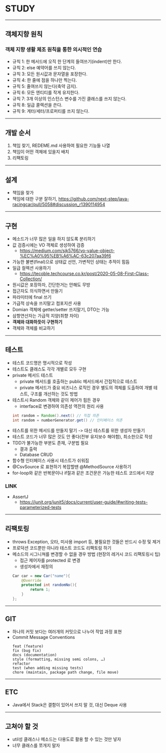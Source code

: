 # STUDY

---

## 객체지향 원칙


### 객체 지향 생활 체조 원칙을 통한 의시적인 연습
* 규칙 1: 한 메서드에 오직 한 단계의 들여쓰기(indent)만 한다.
* 규칙 2: else 예약어를 쓰지 않는다.
* 규칙 3: 모든 원시값과 문자열을 포장한다.
* 규칙 4: 한 줄에 점을 하나만 찍는다.
* 규칙 5: 줄여쓰지 않는다(축약 금지).
* 규칙 6: 모든 엔티티를 작게 유지한다.
* 규칙 7: 3개 이상의 인스턴스 변수를 가진 클래스를 쓰지 않는다.
* 규칙 8: 일급 콜렉션을 쓴다.
* 규칙 9: 게터/세터/프로퍼티를 쓰지 않는다.

---
## 개발 순서
1. 책임 찾기, REDEME.md 사용하여 필요한 기능들 나열
2. 책임이 어떤 객체에 있을지 배치
3. 리팩토링

---

## 설계
- 책임을 찾가
- 책임에 대한 구분 잘하기, https://github.com/next-step/java-racingcar/pull/5058#discussion_r1390114954
---

## 구현
- 메소드가 너무 많은 일을 하지 않도록 분리하기
- 값 검증시에는 VO 객체로 생성하여 검증
  - https://medium.com/sjk5766/vo-value-object-%EC%A0%95%EB%A6%AC-63c207aa39f6
- 가능한 불변(final)으로 상태값 선언, 가변적인 상태는 추적이 힘듬
- 일급 컬렉션 사용하기 
  - https://tecoble.techcourse.co.kr/post/2020-05-08-First-Class-Collection/
- 원시값은 포장하자, 간단한거는 안해도 무방
- 접근자도 의식하면서 만들기
- 파라미터에 final 쓰기
- 가급적 상속을 쓰지말고 컴포지션 사용
- Domian 객체에 getter/setter 쓰지말기, DTO는 가능
- 삼항연산자는 가급적 지양(취향 차이)
- **객체와 대화하듯이 구현하기**
- 객체와 객체를 비교하기

---

## 테스트
- 테스트 코드명은 명시적으로 작성
- 테스트도 클래스도 각각 개별로 모두 구현
- private 메서드 테스트 
  - private 메서드를 호출하는 public 메서드에서 간접적으로 테스트 
  - private 메서드가 중요 비즈니스 로직인 경우 별도의 객체를 도출하여 개별 테스트, 구조를 개선하는 것도 방법
- 테스트시 Random 객체와 같이 제어가 힘든 경우
    - interface로 변경하여 의존성 역전의 원리 사용
    ```java
    int random = Random().next() // 직접 의존 
    int random = numberGenerator.get() // 인터페이스 의존
    ```
- 테스트를 위한 메서드를 만들지 말기 -> 대신 테스트를 위한 생성자 만들기 
- 테스트 코드가 너무 많은 것도 안 좋다(전부 유지보수 해야함), 최소한으로 작성
- TDD가 불가능한 부분도 존재, 구분법 필요
  - 결과 출력
  - Database CRUD
- 함수형 인터페이스 사용시 테스트가 쉬워짐
- @CsvSource 로 표현하기 복잡할땐 @MethodSource 사용하기
- for-loop와 같은 반복문이나 if절과 같은 조건문은 가능한 테스트 코드에서 지양



### LINK
- AssertJ
  - https://junit.org/junit5/docs/current/user-guide/#writing-tests-parameterized-tests

---

## 리팩토링
- throws Exception, 오타, 미사용 import 등, 불필요한 것들은 반드시 수정 및 제거
- 프로덕션 코드뿐만 아니라 테스트 코드도 리팩토링 하기
- 메소드의 시그니쳐를 변경할 수 없을 경우 방법 (현장의 레거시 코드 리팩토링시 팁)
  - 접근 제어자를 protected 로 변경
  - 생성자에서 재정의
  ```java
  Car car = new Car("name"){
      @Override
      protected int randomNo(){
          return 1;    
      }
  };
  ```

---

## GIT
- 하나의 커밋 보다는 여러개의 커밋으로 나누어 작업 과정 표현
- Commit Message Conventions
  ```text
  feat (feature)
  fix (bug fix)
  docs (documentation)
  style (formatting, missing semi colons, …)
  refactor
  test (when adding missing tests)
  chore (maintain, package path change, file move)
  ```
-------------------------------------------------------------------------------------------------------- 
## ETC
- Java에서 Stack은 결함이 있어서 쓰지 말 것, 대신 Deque 사용



---------------------------------------------------------------------------------------------------
## 고쳐야 할 것
- util성 클래스나 메소드는 다용도로 활용 할 수 있는 것만 넣자
- 너무 클래스를 쪼개지 말자